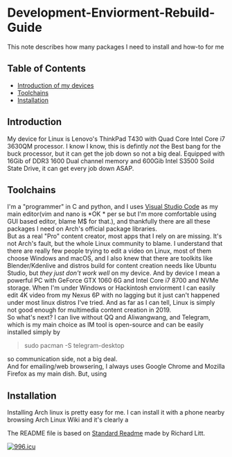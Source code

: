 # Development-Enviorment-Rebuild-Guide
This note describes how many packages I need to install and how-to for me

## Table of Contents

- [Introduction of my devices](#introduction)   
- [Toolchains](#toolchain)
- [Installation](#installation)

## Introduction

My device for Linux is Lenovo's ThinkPad T430 with Quad Core Intel Core i7 3630QM processor. I know I know, this is defintly *not* the Best bang for the buck processor, but it can get the job down so not a big deal. Equipped with 16Gib of DDR3 1600 Dual channel memory and 600Gib Intel S3500 Soild State Drive, it can get every job down ASAP.

## Toolchains

I'm a "programmer" in C and python, and I uses [Visual Studio Code](https://github.com/microsoft/vscode) as my main editor(vim and nano is *OK * per se but I'm more comfortable using GUI based editor, blame M$ for that.), and thankfully there are all these packages I need on Arch's official package libraries.  
But as a real "Pro" content creator, most apps that I rely on are missing. It's not Arch's fault, but the whole Linux community to blame. I understand that there are really few people trying to edit a video on Linux, most of them choose Windows and macOS, and I also knew that there are toolkits like Blender/Kdenlive and distros build for content creation needs like Ubuntu Studio, but *they just don't work well* on my device. And by device I mean a powerful PC with GeForce GTX 1060 6G and Intel Core i7 8700 and NVMe storage. When I'm under Windows or Hackintosh enviorment I can easily edit 4K video from my Nexus 6P with no lagging but it just can't happened under most linux distros I've tried. And as far as I can tell, Linux is simply not good enough for multimedia content creation in 2019.  
So what's next? I can live without QQ and Aliwangwang, and Telegram, which is my main choice as IM tool is open-source and can be easily installed simply by 

> sudo pacman -S telegram-desktop

so communication side, not a big deal.  
And for emailing/web browsering, I always uses Google Chrome and Mozilla Firefox as my main dish. But, using 


## Installation

Installing Arch linux is pretty easy for me. I can install it with a phone nearby browsing Arch Linux Wiki and it's clearly a

The README file is based on [Standard Readme](https://github.com/RichardLitt/standard-readme) made by Richard Litt.  

<a href="https://996.icu"><img src="https://img.shields.io/badge/link-996.icu-red.svg" alt="996.icu" /></a>  